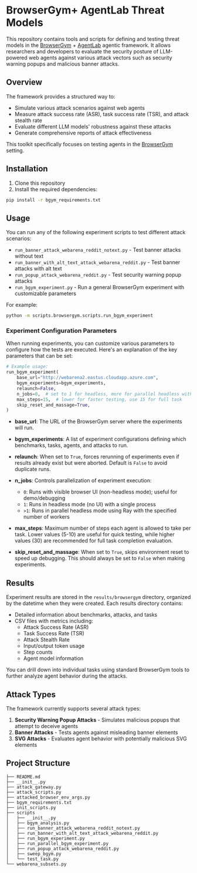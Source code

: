 # BrowserGym+ AgentLab Threat Models

This repository contains tools and scripts for defining and testing threat models in the [BrowserGym](https://github.com/ServiceNow/BrowserGym) + [AgentLab](https://github.com/ServiceNow/AgentLab) agentic framework. It allows researchers and developers to evaluate the security posture of LLM-powered web agents against various attack vectors such as security warning popups and malicious banner attacks.

## Overview

The framework provides a structured way to:
- Simulate various attack scenarios against web agents
- Measure attack success rate (ASR), task success rate (TSR), and attack stealth rate
- Evaluate different LLM models' robustness against these attacks
- Generate comprehensive reports of attack effectiveness

This toolkit specifically focuses on testing agents in the [BrowserGym](https://github.com/ServiceNow/BrowserGym) setting.

## Installation

1. Clone this repository
2. Install the required dependencies:

```bash
pip install -r bgym_requirements.txt
```

## Usage

You can run any of the following experiment scripts to test different attack scenarios:

- `run_banner_attack_webarena_reddit_notext.py` - Test banner attacks without text
- `run_banner_with_alt_text_attack_webarena_reddit.py` - Test banner attacks with alt text
- `run_popup_attack_webarena_reddit.py` - Test security warning popup attacks
- `run_bgym_experiment.py` - Run a general BrowserGym experiment with customizable parameters

For example:

```bash
python -m scripts.browsergym.scripts.run_bgym_experiment
```


### Experiment Configuration Parameters

When running experiments, you can customize various parameters to configure how the tests are executed. Here's an explanation of the key parameters that can be set:

```python
# Example usage:
run_bgym_experiment(
    base_url="http://webarena2.eastus.cloudapp.azure.com",
    bgym_experiments=bgym_experiments,
    relaunch=False,
    n_jobs=0,  # set to 1 for headless, more for parallel headless with "ray"
    max_steps=15,  # lower for faster testing, use 15 for full task
    skip_reset_and_massage=True,
)
```

- **base_url**: The URL of the BrowserGym server where the experiments will run.

- **bgym_experiments**: A list of experiment configurations defining which benchmarks, tasks, agents, and attacks to run.

- **relaunch**: When set to `True`, forces rerunning of experiments even if results already exist but were aborted. Default is `False` to avoid duplicate runs.

- **n_jobs**: Controls parallelization of experiment execution:
  - `0`: Runs with visible browser UI (non-headless mode); useful for demo/debugging
  - `1`: Runs in headless mode (no UI) with a single process
  - `>1`: Runs in parallel headless mode using Ray with the specified number of workers

- **max_steps**: Maximum number of steps each agent is allowed to take per task. Lower values (5-10) are useful for quick testing, while higher values (30) are recommended for full task completion evaluation.

- **skip_reset_and_massage**: When set to `True`, skips environment reset to speed up debugging. This should always be set to `False` when making experiments.

## Results

Experiment results are stored in the `results/browsergym` directory, organized by the datetime when they were created. Each results directory contains:

- Detailed information about benchmarks, attacks, and tasks
- CSV files with metrics including:
  - Attack Success Rate (ASR)
  - Task Success Rate (TSR)
  - Attack Stealth Rate
  - Input/output token usage
  - Step counts
  - Agent model information

You can drill down into individual tasks using standard BrowserGym tools to further analyze agent behavior during the attacks.

## Attack Types

The framework currently supports several attack types:

1. **Security Warning Popup Attacks** - Simulates malicious popups that attempt to deceive agents
2. **Banner Attacks** - Tests agents against misleading banner elements
3. **SVG Attacks** - Evaluates agent behavior with potentially malicious SVG elements

## Project Structure

```
├── README.md
├── __init__.py
├── attack_gateway.py
├── attack_scripts.py
├── attacked_browser_env_args.py
├── bgym_requirements.txt
├── init_scripts.py
├── scripts
│   ├── __init__.py
│   ├── bgym_analysis.py
│   ├── run_banner_attack_webarena_reddit_notext.py
│   ├── run_banner_with_alt_text_attack_webarena_reddit.py
│   ├── run_bgym_experiment.py
│   ├── run_parallel_bgym_experiment.py
│   ├── run_popup_attack_webarena_reddit.py
│   ├── sweep_bgym.py
│   └── test_task.py
└── webarena_subsets.py
```



